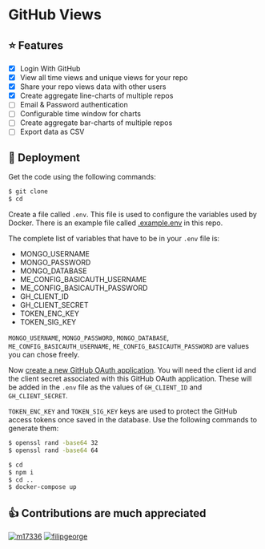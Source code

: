 # GitHub Views

## :star: Features

- [x] Login With GitHub
- [x] View all time views and unique views for your repo
- [x] Share your repo views data with other users
- [x] Create aggregate line-charts of multiple repos
- [ ] Email & Password authentication
- [ ] Configurable time window for charts
- [ ] Create aggregate bar-charts of multiple repos
- [ ] Export data as CSV

## :rocket: Deployment

Get the code using the following commands:

```sh
$ git clone
$ cd
```

Create a file called `.env`. This file is used to configure the variables used by Docker. There is an example file called [.example.env](./.example.env) in this repo.

The complete list of variables that have to be in your `.env` file is:

- MONGO_USERNAME
- MONGO_PASSWORD
- MONGO_DATABASE
- ME_CONFIG_BASICAUTH_USERNAME
- ME_CONFIG_BASICAUTH_PASSWORD
- GH_CLIENT_ID
- GH_CLIENT_SECRET
- TOKEN_ENC_KEY
- TOKEN_SIG_KEY

`MONGO_USERNAME`, `MONGO_PASSWORD`, `MONGO_DATABASE`, `ME_CONFIG_BASICAUTH_USERNAME`, `ME_CONFIG_BASICAUTH_PASSWORD` are values you can chose freely.

Now [create a new GitHub OAuth application](https://developer.github.com/apps/building-github-apps/creating-a-github-app/). You will need the client id and the client secret associated with this GitHub OAuth application. These will be added in the `.env` file as the values of `GH_CLIENT_ID` and `GH_CLIENT_SECRET`.

`TOKEN_ENC_KEY` and `TOKEN_SIG_KEY` keys are used to protect the GitHub access tokens once saved in the database. Use the following commands to generate them:

```sh
$ openssl rand -base64 32
$ openssl rand -base64 64
```

```sh
$ cd
$ npm i
$ cd ..
$ docker-compose up
```

## :thumbsup: Contributions are much appreciated

[![m17336](https://github.com/m17336.png?size=40)](https://github.com/m17336)
[![filipgeorge](https://github.com/filipgeorge.png?size=40)](https://github.com/filipgeorge)
